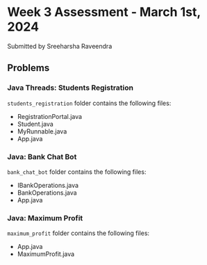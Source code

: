 # Week 3 Assessment - March 1st, 2024

Submitted by Sreeharsha Raveendra

## Problems

### Java Threads: Students Registration

`students_registration` folder contains the following files:
- RegistrationPortal.java
- Student.java
- MyRunnable.java
- App.java

### Java: Bank Chat Bot

`bank_chat_bot` folder contains the following files:
- IBankOperations.java
- BankOperations.java
- App.java

### Java: Maximum Profit

`maximum_profit` folder contains the following files:
- App.java
- MaximumProfit.java